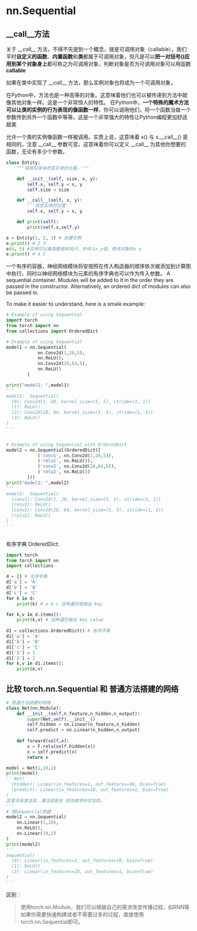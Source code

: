 # nn.Sequential

## __call__方法

关于 *\_\_call__* 方法，不得不先提到一个概念，就是可调用对象（callable），我们平时**自定义的函数**、**内置函数**和**类**都属于可调用对象，但凡是可以**把一对括号()应用到某个对象身上**都可称之为可调用对象，判断对象是否为可调用对象可以用函数 **callable**

如果在类中实现了 *\_\_call__* 方法，那么实例对象也将成为一个可调用对象，

在Python中，方法也是一种高等的对象。这意味着他们也可以被传递到方法中就像其他对象一样。这是一个非常惊人的特性。 在Python中，**一个特殊的魔术方法可以让类的实例的行为表现的像函数一样**，你可以调用他们，将一个函数当做一个参数传到另外一个函数中等等。这是一个非常强大的特性让Python编程更加舒适甜美

允许一个类的实例像函数一样被调用。实质上说，这意味着 x() 与 x.\_\_call__() 是相同的。注意 \_\_call__ 参数可变。这意味着你可以定义 \_\_call__ 为其他你想要的函数，无论有多少个参数。

```python
class Entity:
    """调用实体来改变实体的位置。"""

    def __init__(self, size, x, y):
        self.x, self.y = x, y
        self.size = size

    def __call__(self, x, y):
        '''改变实体的位置'''
        self.x, self.y = x, y

    def print(self):
        print(self.x,self.y)

e = Entity(1, 2, 3) # 创建实例
e.print() # 2 3 
e(4, 5) #实例可以象函数那样执行，并传入x y值，修改对象的x y 
e.print() # 4 5 
```

一个有序的容器，神经网络模块将安按照在传入构造器的顺序依次被添加到计算图中执行，同时以神经网络模块为元素的有序字典也可以作为传入参数。
A sequential container.
Modules will be added to it in the order they are passed in the constructor.
Alternatively, an ordered dict of modules can also be passed in.

To make it easier to understand, here is a smale example:

```python
# Example of using Sequential
import torch
from torch import nn
from collections import OrderedDict

# Example of using Sequential
model1 = nn.Sequential(
            nn.Conv2d(1,20,5),
            nn.ReLU(),
            nn.Conv2d(20,64,5),
            nn.ReLU()
        )

print("model1: ",model1)
'''
model1:  Sequential(
  (0): Conv2d(1, 20, kernel_size=(5, 5), stride=(1, 1))
  (1): ReLU()
  (2): Conv2d(20, 64, kernel_size=(5, 5), stride=(1, 1))
  (3): ReLU()
)
'''


# Example of using Sequential with OrderedDict
model2 = nn.Sequential(OrderedDict([
            ('conv1', nn.Conv2d(1,20,5)),
            ('relu1', nn.ReLU()),
            ('conv2', nn.Conv2d(20,64,5)),
            ('relu2', nn.ReLU())
        ]))
print("model2: ",model2)
'''
model2:  Sequential(
  (conv1): Conv2d(1, 20, kernel_size=(5, 5), stride=(1, 1))
  (relu1): ReLU()
  (conv2): Conv2d(20, 64, kernel_size=(5, 5), stride=(1, 1))
  (relu2): ReLU()
)
'''
            
```
有序字典 OrderedDict:
```python
import torch
from torch import nn 
import collections

d = {} # 无序字典
d['a'] = 'A'
d['b'] = 'B'
d['c'] = 'C'
for k in d:
    print(k) # a b c 这种遍历是输出 key

for k,v in d.items():
    print(k,v) # 这种遍历输出 key value
 
d1 = collections.OrderedDict() # 有序字典
d1['a'] = 'A'
d1['b'] = 'B'
d1['c'] = 'C'
d1['1'] = 1
d1['2'] = 2
for k,v in d1.items():
    print(k,v)

```

## 比较 torch.nn.Sequential 和 普通方法搭建的网络
```py
# 普通方法搭建的网络
class Net(nn.Module):
    def __init__(self,n_feature,n_hidden,n_output):
        super(Net,self).__init__()
        self.hidden = nn.Linear(n_feature,n_hidden)
        self.predict = nn.Linear(n_hidden,n_output)
    
    def forward(self,x):
        x = F.relu(self.hidden(x))
        x = self.predict(x)
        return x 

model = Net(1,10,1)
print(model)
'''Net(
  (hidden): Linear(in_features=1, out_features=10, bias=True)
  (predict): Linear(in_features=10, out_features=1, bias=True)
)
这里没有激活层，激活层是在 前向推导中实现的，
'''
# 用Sequential搭建
model2 = nn.Sequential(
    nn.Linear(1,10),
    nn.ReLU(),
    nn.Linear(10,1)
)
print(model2)
'''
Sequential(
  (0): Linear(in_features=1, out_features=10, bias=True)
  (1): ReLU()
  (2): Linear(in_features=10, out_features=1, bias=True)
)
'''
```
区别：
> 使用torch.nn.Module，我们可以根据自己的需求改变传播过程，如RNN等
> 如果你需要快速构建或者不需要过多的过程，直接使用torch.nn.Sequential即可。